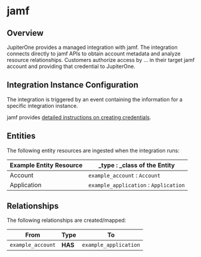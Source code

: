 # jamf

## Overview

JupiterOne provides a managed integration with jamf. The integration connects
directly to jamf APIs to obtain account metadata and analyze resource
relationships. Customers authorize access by ... in their target jamf account
and providing that credential to JupiterOne.

## Integration Instance Configuration

The integration is triggered by an event containing the information for a
specific integration instance.

jamf provides [detailed instructions on creating credentials][1].

## Entities

The following entity resources are ingested when the integration runs:

| Example Entity Resource | \_type : \_class of the Entity        |
| ----------------------- | ------------------------------------- |
| Account                 | `example_account` : `Account`         |
| Application             | `example_application` : `Application` |

## Relationships

The following relationships are created/mapped:

| From              | Type    | To                    |
| ----------------- | ------- | --------------------- |
| `example_account` | **HAS** | `example_application` |

[1]: https://www.jamf.com
